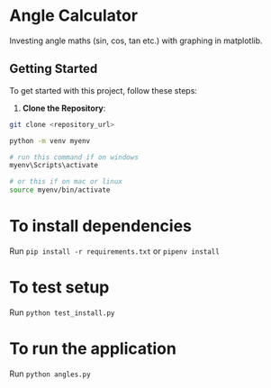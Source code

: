 # Angle Calculator

Investing angle maths (sin, cos, tan etc.) with graphing in matplotlib.
 
## Getting Started

To get started with this project, follow these steps:

1. **Clone the Repository**: 

```bash
git clone <repository_url>

python -m venv myenv

# run this command if on windows
myenv\Scripts\activate

# or this if on mac or linux
source myenv/bin/activate
```

# To install dependencies

Run `pip install -r requirements.txt` or `pipenv install`

# To test setup

Run `python test_install.py`

# To run the application

Run `python angles.py`



